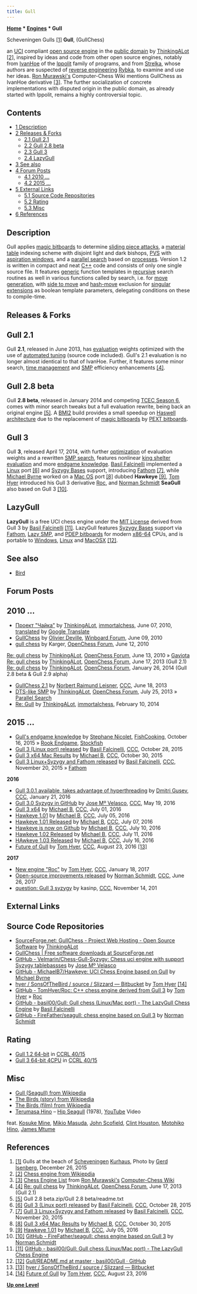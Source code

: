 ```yaml
---
title: Gull
---
```

**[Home](Home "Home") * [Engines](Engines "Engines") * Gull**

[](File:ScheveningenGulls.JPG) Scheveningen Gulls <a id="cite-note-1" href="#cite-ref-1">[1]</a>
**Gull**, (GullChess)

an [UCI](UCI "UCI") compliant [open source engine](Category:Open_Source "Category:Open Source") in the [public domain](https://en.wikipedia.org/wiki/Public_domain) by [ThinkingALot](ThinkingALot "ThinkingALot") <a id="cite-note-2" href="#cite-ref-2">[2]</a>, inspired by ideas and code from other open source engines, notably from [IvanHoe](IvanHoe "IvanHoe") of the [Ippolit](Ippolit "Ippolit") family of programs, and from [Strelka](Strelka "Strelka"), whose authors are suspected of [reverse engineering](https://en.wikipedia.org/wiki/Reverse_engineering) [Rybka](Rybka "Rybka"), to examine and use her ideas. [Ron Murawski's](Ron_Murawski "Ron Murawski") Computer-Chess Wiki mentions GullChess as IvanHoe derivative <a id="cite-note-3" href="#cite-ref-3">[3]</a>. The further socialization of concrete implementations with disputed origin in the public domain, as already started with Ippolit, remains a highly controversial topic.

## Contents

- [1 Description](#description)
- [2 Releases & Forks](#releases-.26-forks)
  - [2.1 Gull 2.1](#gull-2.1)
  - [2.2 Gull 2.8 beta](#gull-2.8-beta)
  - [2.3 Gull 3](#gull-3)
  - [2.4 LazyGull](#lazygull)
- [3 See also](#see-also)
- [4 Forum Posts](#forum-posts)
  - [4.1 2010 ...](#2010-...)
  - [4.2 2015 ...](#2015-...)
- [5 External Links](#external-links)
  - [5.1 Source Code Repositories](#source-code-repositories)
  - [5.2 Rating](#rating)
  - [5.3 Misc](#misc)
- [6 References](#references)

## Description

Gull applies [magic bitboards](Magic_Bitboards "Magic Bitboards") to determine [sliding piece attacks](Sliding_Piece_Attacks "Sliding Piece Attacks"), a [material table](Material_Tables "Material Tables") indexing scheme with disjoint light and dark bishops, [PVS](Principal_Variation_Search "Principal Variation Search") with [aspiration windows](Aspiration_Windows "Aspiration Windows"), and a [parallel search](Parallel_Search "Parallel Search") based on [processes](Process "Process"). Version 1.2 is written in compact and neat [C++](Cpp "Cpp") code and consists of only one single source file. It features [generic](Generic_Programming "Generic Programming") function templates in [recursive](Recursion "Recursion") search routines as well in various functions called by search, i.e. for [move generation](Move_Generation "Move Generation"), with [side to move](Side_to_move "Side to move") and [hash-move](Hash_Move "Hash Move") exclusion for [singular extensions](Singular_Extensions "Singular Extensions") as boolean template parameters, delegating conditions on these to compile-time.

## Releases & Forks

## Gull 2.1

Gull **2.1**, released in June 2013, has [evaluation](Evaluation "Evaluation") weights optimized with the use of [automated tuning](Automated_Tuning "Automated Tuning") (source code included). Gull's 2.1 evaluation is no longer almost identical to that of IvanHoe. Further, it features some minor search, [time management](Time_Management "Time Management") and [SMP](Parallel_Search "Parallel Search") efficiency enhancements <a id="cite-note-4" href="#cite-ref-4">[4]</a>.

## Gull 2.8 beta

Gull **2.8 beta**, released in January 2014 and competing [TCEC Season 6](TCEC_Season_6 "TCEC Season 6"), comes with minor search tweaks but a full evaluation rewrite, being back an original engine <a id="cite-note-5" href="#cite-ref-5">[5]</a>. A [BMI2](BMI2 "BMI2") build provides a small speedup on [Haswell architecture](https://en.wikipedia.org/wiki/Haswell_%28microarchitecture%29) due to the replacement of [magic bitboards](Magic_Bitboards "Magic Bitboards") by [PEXT bitboards](BMI2#PEXTBitboards "BMI2").

## Gull 3

Gull **3**, released April 17, 2014, with further [optimization](Automated_Tuning "Automated Tuning") of evaluation weights and a rewritten [SMP search](Parallel_Search "Parallel Search"), features nonlinear [king shelter evaluation](King_Safety#PawnShield "King Safety") and more [endgame knowledge](Endgame "Endgame"). [Basil Falcinelli](Basil_Falcinelli "Basil Falcinelli") implemented a [Linux](Linux "Linux") port <a id="cite-note-6" href="#cite-ref-6">[6]</a> and [Syzygy Bases](Syzygy_Bases "Syzygy Bases") support, introducing [Fathom](Syzygy_Bases#Fathom "Syzygy Bases") <a id="cite-note-7" href="#cite-ref-7">[7]</a>, while [Michael Byrne](Michael_Byrne "Michael Byrne") worked on a [Mac OS](Mac_OS "Mac OS") port <a id="cite-note-8" href="#cite-ref-8">[8]</a> dubbed **Hawkeye** <a id="cite-note-9" href="#cite-ref-9">[9]</a>, [Tom Hyer](index.php?title=Tom_Hyer&action=edit&redlink=1 "Tom Hyer (page does not exist)") introduced his Gull 3 derivative [Roc](Roc "Roc"), and [Norman Schmidt](Norman_Schmidt "Norman Schmidt") **SeaGull** also based on Gull 3 <a id="cite-note-10" href="#cite-ref-10">[10]</a>.

## LazyGull

**LazyGull** is a free UCI chess engine under the [MIT License](Massachusetts_Institute_of_Technology#License "Massachusetts Institute of Technology") derived from Gull 3 by [Basil Falcinelli](Basil_Falcinelli "Basil Falcinelli") <a id="cite-note-11" href="#cite-ref-11">[11]</a>. LazyGull features [Syzygy Bases](Syzygy_Bases "Syzygy Bases") support via [Fathom](Syzygy_Bases#Fathom "Syzygy Bases"), [Lazy SMP](Lazy_SMP "Lazy SMP"), and [PDEP bitboards](BMI2#PDEPBitboards "BMI2") for modern [x86-64](X86-64 "X86-64") CPUs, and is portable to [Windows](Windows "Windows"), [Linux](Linux "Linux") and [MacOSX](Mac_OS "Mac OS") <a id="cite-note-12" href="#cite-ref-12">[12]</a>.

## See also

- [Bird](Category:Bird "Category:Bird")

## Forum Posts

## 2010 ...

- [Проект "Чайка"](http://immortalchess.net/forum/showthread.php?t=2354) by [ThinkingALot](ThinkingALot "ThinkingALot"), [immortalchess](Computer_Chess_Forums "Computer Chess Forums"), June 07, 2010, [translated](http://translate.google.com/translate?sl=ru&tl=en&js=n&prev=_t&hl=en&ie=UTF-8&layout=2&eotf=1&u=http%3A%2F%2Fimmortalchess.net%2Fforum%2Findex.php) by [Google Translate](https://en.wikipedia.org/wiki/Google_Translate)
- [GullChess](http://www.open-aurec.com/wbforum/viewtopic.php?f=2&t=51022) by [Olivier Deville](Olivier_Deville "Olivier Deville"), [Winboard Forum](Computer_Chess_Forums "Computer Chess Forums"), June 09, 2010
- [gull chess](http://www.open-chess.org/viewtopic.php?f=7&t=109) by Karger, [OpenChess Forum](Computer_Chess_Forums "Computer Chess Forums"), June 12, 2010

[Re: gull chess](http://www.open-chess.org/viewtopic.php?f=7&t=109&p=724#p724) by [ThinkingALot](ThinkingALot "ThinkingALot"), [OpenChess Forum](Computer_Chess_Forums "Computer Chess Forums"), June 13, 2010 » [Gaviota](Gaviota "Gaviota")
[Re: gull chess](http://www.open-chess.org/viewtopic.php?f=7&t=109&start=120#p18910) by [ThinkingALot](ThinkingALot "ThinkingALot"), [OpenChess Forum](Computer_Chess_Forums "Computer Chess Forums"), June 17, 2013 (Gull 2.1)
[Re: gull chess](http://www.open-chess.org/viewtopic.php?f=7&t=109&start=150#p20221) by [ThinkingALot](ThinkingALot "ThinkingALot"), [OpenChess Forum](Computer_Chess_Forums "Computer Chess Forums"), January 26, 2014 (Gull 2.8 beta & Gull 2.9 alpha)

- [GullChess 2.1](http://www.talkchess.com/forum/viewtopic.php?t=48325) by [Norbert Raimund Leisner](Norbert_Raimund_Leisner "Norbert Raimund Leisner"), [CCC](CCC "CCC"), June 18, 2013
- [DTS-like SMP](http://www.open-chess.org/viewtopic.php?f=5&t=2378) by [ThinkingALot](ThinkingALot "ThinkingALot"), [OpenChess Forum](Computer_Chess_Forums "Computer Chess Forums"), July 25, 2013 » [Parallel Search](Parallel_Search "Parallel Search")
- [Re: Gull](http://immortalchess.net/forum/showpost.php?p=464718&postcount=326) by [ThinkingALot](ThinkingALot "ThinkingALot"), [immortalchess](Computer_Chess_Forums "Computer Chess Forums"), February 10, 2014

## 2015 ...

- [Gull's endgame knowledge](https://groups.google.com/d/msg/fishcooking/Xh8p8KXGrso/aguB__krDAAJ) by [Stephane Nicolet](Stephane_Nicolet "Stephane Nicolet"), [FishCooking](Computer_Chess_Forums "Computer Chess Forums"), October 16, 2015 » [Rook Endgame](Rook_Endgame "Rook Endgame"), [Stockfish](Stockfish "Stockfish")
- [Gull 3 (Linux port) released](http://www.talkchess.com/forum/viewtopic.php?t=58071) by [Basil Falcinelli](Basil_Falcinelli "Basil Falcinelli"), [CCC](CCC "CCC"), October 28, 2015
- [Gull 3 x64 Mac Results](http://www.talkchess.com/forum/viewtopic.php?t=58096) by [Michael B](Michael_Byrne "Michael Byrne"), [CCC](CCC "CCC"), October 30, 2015
- [Gull 3 Linux+Syzygy and Fathom released](http://www.talkchess.com/forum/viewtopic.php?t=58299) by [Basil Falcinelli](Basil_Falcinelli "Basil Falcinelli"), [CCC](CCC "CCC"), November 20, 2015 » [Fathom](Syzygy_Bases#Fathom "Syzygy Bases")

**2016**

- [Gull 3.0.1 available, takes advantage of hyperthreading](http://www.talkchess.com/forum/viewtopic.php?t=59002) by [Dmitri Gusev](Dmitri_Gusev "Dmitri Gusev"), [CCC](CCC "CCC"), January 21, 2016
- [Gull 3.0 Syzygy in GitHub](http://www.talkchess.com/forum/viewtopic.php?t=60217) by [Jose Mº Velasco](index.php?title=Jose_M%C2%BA_Velasco&action=edit&redlink=1 "Jose Mº Velasco (page does not exist)"), [CCC](CCC "CCC"), May 19, 2016
- [Gull 3 x64](http://www.talkchess.com/forum/viewtopic.php?t=60663) by [Michael B](Michael_Byrne "Michael Byrne"), [CCC](CCC "CCC"), July 01, 2016
- [Hawkeye 1.01](http://www.talkchess.com/forum/viewtopic.php?t=60695) by [Michael B](Michael_Byrne "Michael Byrne"), [CCC](CCC "CCC"), July 05, 2016
- [Hawkeye 1.01 Released](http://www.talkchess.com/forum/viewtopic.php?t=60725) by [Michael B](Michael_Byrne "Michael Byrne"), [CCC](CCC "CCC"), July 07, 2016
- [Hawkeye is now on Github](http://www.talkchess.com/forum/viewtopic.php?t=60772) by [Michael B](Michael_Byrne "Michael Byrne"), [CCC](CCC "CCC"), July 10, 2016
- [Hawkeye 1.02 Released](http://www.talkchess.com/forum/viewtopic.php?t=60776) by [Michael B](Michael_Byrne "Michael Byrne"), [CCC](CCC "CCC"), July 11, 2016
- [HAwkeye 1.03 Released](http://www.talkchess.com/forum/viewtopic.php?t=60831) by [Michael B](Michael_Byrne "Michael Byrne"), [CCC](CCC "CCC"), July 16, 2016
- [Future of Gull](http://www.talkchess.com/forum/viewtopic.php?t=61195) by [Tom Hyer](index.php?title=Tom_Hyer&action=edit&redlink=1 "Tom Hyer (page does not exist)"), [CCC](CCC "CCC"), August 23, 2016 <a id="cite-note-13" href="#cite-ref-13">[13]</a>

**2017**

- [New engine "Roc"](http://www.talkchess.com/forum/viewtopic.php?t=62856) by [Tom Hyer](index.php?title=Tom_Hyer&action=edit&redlink=1 "Tom Hyer (page does not exist)"), [CCC](CCC "CCC"), January 18, 2017
- [Open-source improvements released](http://www.talkchess.com/forum/viewtopic.php?t=64418) by [Norman Schmidt](Norman_Schmidt "Norman Schmidt"), [CCC](CCC "CCC"), June 26, 2017
- [question: Gull 3 syzygy](http://www.talkchess.com/forum3/viewtopic.php?f=2&t=65727) by kasinp, [CCC](CCC "CCC"), November 14, 201

## External Links

## Source Code Repositories

- [SourceForge.net: GullChess - Project Web Hosting - Open Source Software](http://gullchess.sourceforge.net/) by [ThinkingALot](ThinkingALot "ThinkingALot")
- [GullChess | Free software downloads at SourceForge.net](http://sourceforge.net/projects/gullchess/)
- [GitHub - Velmarin/Chess-Gull-Syzygy: Chess uci engine with support Syzygy tablebassses](https://github.com/Velmarin/Chess-Gull-Syzygy) by [Jose Mº Velasco](index.php?title=Jose_M%C2%BA_Velasco&action=edit&redlink=1 "Jose Mº Velasco (page does not exist)")
- [GitHub - MichaelB7/Hawkeye: UCI Chess Engine based on Gull](https://github.com/MichaelB7/Hawkeye) by [Michael Byrne](Michael_Byrne "Michael Byrne")
- [hyer / SonsOfTheBird / source / Slizzard — Bitbucket](https://bitbucket.org/hyer/sonsofthebird/src/052b62b0c78d11889379d5909bbe617b70274076/Slizzard/?at=default) by [Tom Hyer](index.php?title=Tom_Hyer&action=edit&redlink=1 "Tom Hyer (page does not exist)") <a id="cite-note-14" href="#cite-ref-14">[14]</a>
- [GitHub - TomHyer/Roc: C++ chess engine derived from Gull 3](https://github.com/TomHyer/Roc) by [Tom Hyer](index.php?title=Tom_Hyer&action=edit&redlink=1 "Tom Hyer (page does not exist)") » [Roc](Roc "Roc")
- [GitHub - basil00/Gull: Gull chess (Linux/Mac port) - The LazyGull Chess Engine](https://github.com/basil00/Gull) by [Basil Falcinelli](Basil_Falcinelli "Basil Falcinelli")
- [GitHub - FireFather/seagull: chess engine based on Gull 3](https://github.com/FireFather/seagull) by [Norman Schmidt](Norman_Schmidt "Norman Schmidt")

## Rating

- [Gull 1.2 64-bit](http://www.computerchess.org.uk/ccrl/4040/cgi/engine_details.cgi?print=Details&each_game=1&eng=Gull%201.2%2064-bit#Gull_1_2_64-bit) in [CCRL 40/15](CCRL "CCRL")
- [Gull 3 64-bit 4CPU](http://www.computerchess.org.uk/ccrl/4040/cgi/engine_details.cgi?match_length=30&each_game=1&print=Details&each_game=1&eng=Gull%203%2064-bit%204CPU#Gull_3_64-bit_4CPU) in [CCRL 40/15](CCRL "CCRL")

## Misc

- [Gull (Seagull) from Wikipedia](https://en.wikipedia.org/wiki/Gull)
- [The Birds (story) from Wikipedia](https://en.wikipedia.org/wiki/The_Birds_%28story%29)
- [The Birds (film) from Wikipedia](https://en.wikipedia.org/wiki/The_Birds_%28film%29)
- [Terumasa Hino](Category:Terumasa_Hino "Category:Terumasa Hino") ‎– [Hip Seagull](http://www.ticro.com/search/T00003748/no_sub/detail/) (1978), [YouTube](https://en.wikipedia.org/wiki/YouTube) Video

feat. [Kosuke Mine](https://en.wikipedia.org/wiki/Kosuke_Mine), [Mikio Masuda](https://de.wikipedia.org/wiki/Mikio_Masuda), [John Scofield](Category:John_Scofield "Category:John Scofield"), [Clint Houston](https://en.wikipedia.org/wiki/Clint_Houston), [Motohiko Hino](https://en.wikipedia.org/wiki/Motohiko_Hino), [James Mtume](Category:James_Mtume "Category:James Mtume")

## References

1. <a id="cite-ref-1" href="#cite-note-1">[1]</a> Gulls at the beach of [Scheveningen](https://en.wikipedia.org/wiki/Scheveningen) [Kurhaus](https://en.wikipedia.org/wiki/Kurhaus_of_Scheveningen), Photo by [Gerd Isenberg](Gerd_Isenberg "Gerd Isenberg"), December 26, 2015
1. <a id="cite-ref-2" href="#cite-note-2">[2]</a> [Chess engine from Wikiepdia](https://en.wikipedia.org/wiki/Chess_engine)
1. <a id="cite-ref-3" href="#cite-note-3">[3]</a> [Chess Engine List](http://computer-chess.org/doku.php?id=computer_chess:wiki:lists:chess_engine_list) from [Ron Murawski's](Ron_Murawski "Ron Murawski") [Computer-Chess Wiki](http://computer-chess.org/doku.php?id=home)
1. <a id="cite-ref-4" href="#cite-note-4">[4]</a> [Re: gull chess](http://www.open-chess.org/viewtopic.php?f=7&t=109&start=120#p18910) by [ThinkingALot](ThinkingALot "ThinkingALot"), [OpenChess Forum](Computer_Chess_Forums "Computer Chess Forums"), June 17, 2013 (Gull 2.1)
1. <a id="cite-ref-5" href="#cite-note-5">[5]</a> Gull 2.8 beta.zip/Gull 2.8 beta/readme.txt
1. <a id="cite-ref-6" href="#cite-note-6">[6]</a> [Gull 3 (Linux port) released](http://www.talkchess.com/forum/viewtopic.php?t=58071) by [Basil Falcinelli](Basil_Falcinelli "Basil Falcinelli"), [CCC](CCC "CCC"), October 28, 2015
1. <a id="cite-ref-7" href="#cite-note-7">[7]</a> [Gull 3 Linux+Syzygy and Fathom released](http://www.talkchess.com/forum/viewtopic.php?t=58299) by [Basil Falcinelli](Basil_Falcinelli "Basil Falcinelli"), [CCC](CCC "CCC"), November 20, 2015
1. <a id="cite-ref-8" href="#cite-note-8">[8]</a> [Gull 3 x64 Mac Results](http://www.talkchess.com/forum/viewtopic.php?t=58096) by [Michael B](Michael_Byrne "Michael Byrne"), [CCC](CCC "CCC"), October 30, 2015
1. <a id="cite-ref-9" href="#cite-note-9">[9]</a> [Hawkeye 1.01](http://www.talkchess.com/forum/viewtopic.php?t=60695) by [Michael B](Michael_Byrne "Michael Byrne"), [CCC](CCC "CCC"), July 05, 2016
1. <a id="cite-ref-10" href="#cite-note-10">[10]</a> [GitHub - FireFather/seagull: chess engine based on Gull 3](https://github.com/FireFather/seagull) by [Norman Schmidt](Norman_Schmidt "Norman Schmidt")
1. <a id="cite-ref-11" href="#cite-note-11">[11]</a> [GitHub - basil00/Gull: Gull chess (Linux/Mac port) - The LazyGull Chess Engine](https://github.com/basil00/Gull)
1. <a id="cite-ref-12" href="#cite-note-12">[12]</a> [Gull/README.md at master · basil00/Gull · GitHub](https://github.com/basil00/Gull/blob/master/README.md)
1. <a id="cite-ref-13" href="#cite-note-13">[13]</a> [hyer / SonsOfTheBird / source / Slizzard — Bitbucket](https://bitbucket.org/hyer/sonsofthebird/src/052b62b0c78d11889379d5909bbe617b70274076/Slizzard/?at=default)
1. <a id="cite-ref-14" href="#cite-note-14">[14]</a>  [Future of Gull](http://www.talkchess.com/forum/viewtopic.php?t=61195) by [Tom Hyer](index.php?title=Tom_Hyer&action=edit&redlink=1 "Tom Hyer (page does not exist)"), [CCC](CCC "CCC"), August 23, 2016

**[Up one Level](Engines "Engines")**

